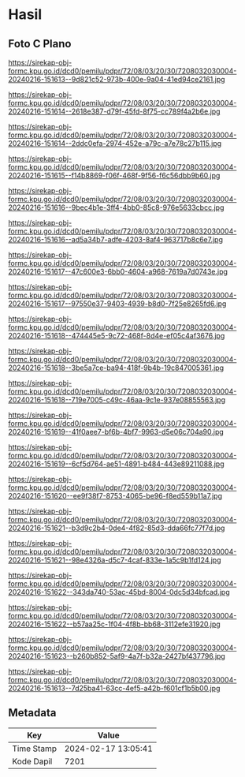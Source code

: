 # Hasil

## Foto C Plano

https://sirekap-obj-formc.kpu.go.id/dcd0/pemilu/pdpr/72/08/03/20/30/7208032030004-20240216-151613--9d821c52-973b-400e-9a04-41ed94ce2161.jpg

https://sirekap-obj-formc.kpu.go.id/dcd0/pemilu/pdpr/72/08/03/20/30/7208032030004-20240216-151614--2618e387-d79f-45fd-8f75-cc789f4a2b6e.jpg

https://sirekap-obj-formc.kpu.go.id/dcd0/pemilu/pdpr/72/08/03/20/30/7208032030004-20240216-151614--2ddc0efa-2974-452e-a79c-a7e78c27b115.jpg

https://sirekap-obj-formc.kpu.go.id/dcd0/pemilu/pdpr/72/08/03/20/30/7208032030004-20240216-151615--f14b8869-f06f-468f-9f56-f6c56dbb9b60.jpg

https://sirekap-obj-formc.kpu.go.id/dcd0/pemilu/pdpr/72/08/03/20/30/7208032030004-20240216-151616--9bec4b1e-3ff4-4bb0-85c8-976e5633cbcc.jpg

https://sirekap-obj-formc.kpu.go.id/dcd0/pemilu/pdpr/72/08/03/20/30/7208032030004-20240216-151616--ad5a34b7-adfe-4203-8af4-963717b8c6e7.jpg

https://sirekap-obj-formc.kpu.go.id/dcd0/pemilu/pdpr/72/08/03/20/30/7208032030004-20240216-151617--47c600e3-6bb0-4604-a968-7619a7d0743e.jpg

https://sirekap-obj-formc.kpu.go.id/dcd0/pemilu/pdpr/72/08/03/20/30/7208032030004-20240216-151617--97550e37-9403-4939-b8d0-7f25e8265fd6.jpg

https://sirekap-obj-formc.kpu.go.id/dcd0/pemilu/pdpr/72/08/03/20/30/7208032030004-20240216-151618--474445e5-9c72-468f-8d4e-ef05c4af3676.jpg

https://sirekap-obj-formc.kpu.go.id/dcd0/pemilu/pdpr/72/08/03/20/30/7208032030004-20240216-151618--3be5a7ce-ba94-418f-9b4b-19c847005361.jpg

https://sirekap-obj-formc.kpu.go.id/dcd0/pemilu/pdpr/72/08/03/20/30/7208032030004-20240216-151618--719e7005-c49c-46aa-9c1e-937e08855563.jpg

https://sirekap-obj-formc.kpu.go.id/dcd0/pemilu/pdpr/72/08/03/20/30/7208032030004-20240216-151619--41f0aee7-bf6b-4bf7-9963-d5e06c704a90.jpg

https://sirekap-obj-formc.kpu.go.id/dcd0/pemilu/pdpr/72/08/03/20/30/7208032030004-20240216-151619--6cf5d764-ae51-4891-b484-443e89211088.jpg

https://sirekap-obj-formc.kpu.go.id/dcd0/pemilu/pdpr/72/08/03/20/30/7208032030004-20240216-151620--ee9f38f7-8753-4065-be96-f8ed559b11a7.jpg

https://sirekap-obj-formc.kpu.go.id/dcd0/pemilu/pdpr/72/08/03/20/30/7208032030004-20240216-151621--b3d9c2b4-0de4-4f82-85d3-dda66fc77f7d.jpg

https://sirekap-obj-formc.kpu.go.id/dcd0/pemilu/pdpr/72/08/03/20/30/7208032030004-20240216-151621--98e4326a-d5c7-4caf-833e-1a5c9b1fd124.jpg

https://sirekap-obj-formc.kpu.go.id/dcd0/pemilu/pdpr/72/08/03/20/30/7208032030004-20240216-151622--343da740-53ac-45bd-8004-0dc5d34bfcad.jpg

https://sirekap-obj-formc.kpu.go.id/dcd0/pemilu/pdpr/72/08/03/20/30/7208032030004-20240216-151622--b57aa25c-1f04-4f8b-bb68-3112efe31920.jpg

https://sirekap-obj-formc.kpu.go.id/dcd0/pemilu/pdpr/72/08/03/20/30/7208032030004-20240216-151623--b260b852-5af9-4a7f-b32a-2427bf437796.jpg

https://sirekap-obj-formc.kpu.go.id/dcd0/pemilu/pdpr/72/08/03/20/30/7208032030004-20240216-151613--7d25ba41-63cc-4ef5-a42b-f601cf1b5b00.jpg


## Metadata

| Key        | Value               |
| ---------- | ------------------- |
| Time Stamp | 2024-02-17 13:05:41 |
| Kode Dapil | 7201                |



